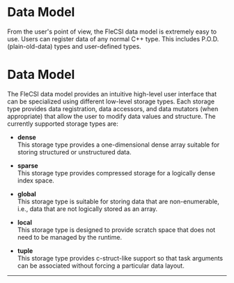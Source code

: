 <!-- CINCHDOC DOCUMENT(User Guide) SECTION(Data Model) -->

# Data Model

From the user's point of view, the FleCSI data model is extremely
easy to use.  Users can register data of any normal C++ type.  This includes
P.O.D. (plain-old-data) types and user-defined types.

<!-- CINCHDOC DOCUMENT(Developer Guide) SECTION(Data Model) -->

# Data Model

The FleCSI data model provides an intuitive high-level user interface
that can be specialized using different low-level storage types. Each
storage type provides data registration, data accessors, and data
mutators (when appropriate) that allow the user to modify data values
and structure. The currently supported storage types are:

* **dense**  
  This storage type provides a one-dimensional dense array suitable for
  storing structured or unstructured data.

* **sparse**  
  This storage type provides compressed storage for a logically dense
  index space.

* **global**  
  This storage type is suitable for storing data that are
  non-enumerable, i.e., data that are not logically stored as an array.

* **local**  
  This storage type is designed to provide scratch space that does not
  need to be managed by the runtime.

* **tuple**  
  This storage type provides c-struct-like support so that task
  arguments can be associated without forcing a particular data layout.

--------------------------------------------------------------------------------

<!-- vim: set tabstop=2 shiftwidth=2 expandtab fo=cqt tw=72 : -->
